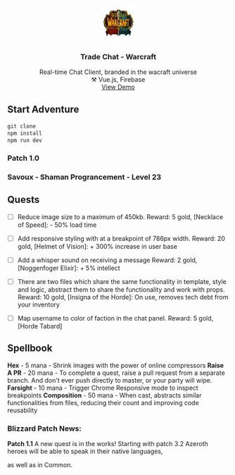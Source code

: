 <p align="center">
    <img src="src/assets/images/warcraftlogo.png" width="80" height="80">
</p>
<h3 align="center">Trade Chat - Warcraft</h3>
<p align="center">
    Real-time Chat Client, branded in the wacraft universe 
    <br />
    ⚒️ Vue.js, Firebase
    <br />
    <a href="https://wow-chat-88f4c.web.app/">View Demo</a>
</p>

## Start Adventure

```
git clone
npm install
npm run dev
```


### Patch 1.0
### Savoux - Shaman Prograncement - Level 23

## Quests

 - [ ] Reduce image size to a maximum of 450kb.
Reward: 5 gold, [Necklace of Speed]: - 50% load time

- [ ] Add responsive styling with at a breakpoint of 786px width.
Reward: 20 gold, [Helmet of Vision]: + 300% increase in user base

-  [ ] Add a whisper sound on receiving a message
Reward: 2 gold, [Noggenfoger Elixir]: + 5% intellect

- [ ] There are two files which share the same functionality in template, style and logic, abstract them to share the functionality and work with props.
Reward: 10 gold, [Insigna of the Horde]: On use, removes tech debt from your inventory

- [ ] Map username to color of faction in the chat panel.
Reward: 5 gold, [Horde Tabard]

  

## Spellbook
**Hex** - 5 mana - Shrink images with the power of online compressors
**Raise A PR** - 20 mana - To complete a quest, raise a pull request from a separate branch. And don't ever push directly to master, or your party will wipe.
**Farsight** - 10 mana - Trigger Chrome Responsive mode to inspect breakpoints
**Composition** - 50 mana - When cast, abstracts similar functionalities from files, reducing their count and improving code reusability

### Blizzard Patch News:

**Patch 1.1**
A new quest is in the works! Starting with patch 3.2 Azeroth heroes will be able to speak in their native languages,

as well as in Common.

